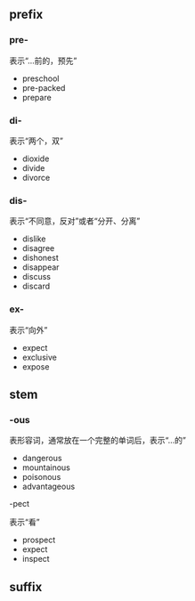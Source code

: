 ## prefix

### pre-

表示“…前的，预先”

* preschool
* pre-packed
* prepare

### di-

表示“两个，双”

* dioxide
* divide
* divorce

### dis-

表示“不同意，反对”或者“分开、分离”

* dislike
* disagree
* dishonest
* disappear
* discuss
* discard

### ex-

表示“向外”

* expect
* exclusive
* expose

## stem

### -ous

表形容词，通常放在一个完整的单词后，表示“…的”

* dangerous
* mountainous
* poisonous
* advantageous

-pect

表示“看”

* prospect
* expect
* inspect

## suffix
